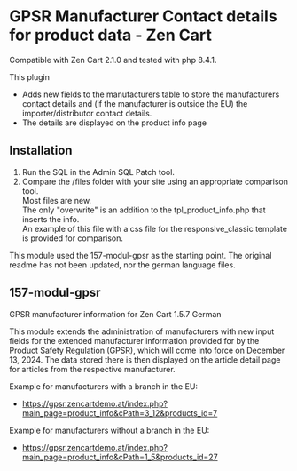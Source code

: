 # GPSR Manufacturer Contact details for product data - Zen Cart

Compatible with Zen Cart 2.1.0 and tested with php 8.4.1.

This plugin 
- Adds new fields to the manufacturers table to store the manufacturers contact details and (if the manufacturer is outside the EU) the importer/distributor contact details.
- The details are displayed on the product info page

## Installation
1) Run the SQL in the Admin SQL Patch tool.
2) Compare the /files folder with your site using an appropriate comparison tool.  
Most files are new.  
The only "overwrite" is an addition to the tpl_product_info.php that inserts the info.  
An example of this file with a css file for the responsive_classic template is provided for comparison.

This module used the 157-modul-gpsr as the starting point. The original readme has not been updated, nor the german language files.

## 157-modul-gpsr

GPSR manufacturer information for Zen Cart 1.5.7 German

This module extends the administration of manufacturers with new input fields for the extended manufacturer information provided for by the Product Safety Regulation (GPSR), which will come into force on December 13, 2024.
The data stored there is then displayed on the article detail page for articles from the respective manufacturer.

Example for manufacturers with a branch in the EU:
* https://gpsr.zencartdemo.at/index.php?main_page=product_info&cPath=3_12&products_id=7

Example for manufacturers without a branch in the EU:
* https://gpsr.zencartdemo.at/index.php?main_page=product_info&cPath=1_5&products_id=27
